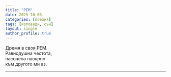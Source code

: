 ```yaml
---
title: "РЕМ"
date: 2025-10-03
categories: [поезия]
tags: [изповеди, сън]
layout: single
author_profile: true
---
```


<div class="poem3">

Дремя в своя РЕМ.<br/>
Равнодушна честота,<br/>
насочена навярно<br/>
към другото ми аз.<br/>


<hr/>
</div>
